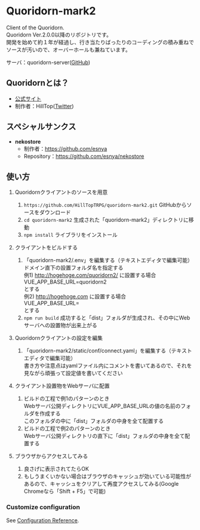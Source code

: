 # Quoridorn-mark2
Client of the Quoridorn.<br>
Quoridorn Ver.2.0.0以降のリポジトリです。<br>
開発を始めて約１年が経過し、行き当たりばったりのコーディングの積み重ねでソースが汚いので、オーバーホールも兼ねています。<br>

サーバ：quoridorn-server([GitHub](https://github.com/HillTopTRPG/quoridorn-server))

## Quoridornとは？
* [公式サイト](https://quoridorn.com)<br>
* 制作者：HillTop([Twitter](https://twitter.com/HillTop_TRPG))

## スペシャルサンクス
* **nekostore**
  * 制作者：https://github.com/esnya
  * Repository：<https://github.com/esnya/nekostore>

## 使い方
1. Quoridornクライアントのソースを用意
   1. `https://github.com/HillTopTRPG/quoridorn-mark2.git` GitHubからソースをダウンロード
   1. `cd quoridorn-mark2` 生成された「quoridorn-mark2」ディレクトリに移動
   1. `npm install` ライブラリをインストール

1. クライアントをビルドする
   1. 「quoridorn-mark2/.env」を編集する（テキストエディタで編集可能）<br>
      ドメイン直下の設置フォルダ名を指定する<br>
      例1) http://hogehoge.com/quoridorn2/ に設置する場合<br>
      VUE_APP_BASE_URL=quoridorn2<br>
      とする<br>
      例2) http://hogehoge.com に設置する場合<br>
      VUE_APP_BASE_URL=<br>
      とする
   1. `npm run build` 成功すると「dist」フォルダが生成され、その中にWebサーバへの設置物が出来上がる

1. Quoridornクライアントの設定を編集
   1. 「quoridorn-mark2/static/conf/connect.yaml」を編集する（テキストエディタで編集可能）<br>
      書き方や注意点はyamlファイル内にコメントを書いてあるので、それを見ながら頑張って設定値を書いてください

1. クライアント設置物をWebサーバに配置
   1. ビルドの工程で例1のパターンのとき<br>
      Webサーバ公開ディレクトリにVUE_APP_BASE_URLの値の名前のフォルダを作成する<br>
      このフォルダの中に「dist」フォルダの中身を全て配置する
   1. ビルドの工程で例2のパターンのとき<br>
      Webサーバ公開ディレクトリの直下に「dist」フォルダの中身を全て配置する

1. ブラウザからアクセスしてみる
   1. 良さげに表示されてたらOK
   1. もしうまくいかない場合はブラウザのキャッシュが効いている可能性があるので、キャッシュをクリアして再度アクセスしてみる(Google Chromeなら「Shift + F5」で可能)

### Customize configuration
See [Configuration Reference](https://cli.vuejs.org/config/).

